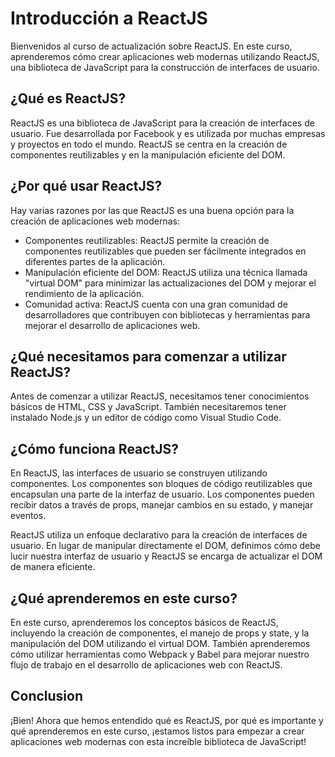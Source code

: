 # Introducción a ReactJS

Bienvenidos al curso de actualización sobre ReactJS. En este curso, aprenderemos cómo crear aplicaciones web modernas utilizando ReactJS, una biblioteca de JavaScript para la construcción de interfaces de usuario.

## ¿Qué es ReactJS?

ReactJS es una biblioteca de JavaScript para la creación de interfaces de usuario. Fue desarrollada por Facebook y es utilizada por muchas empresas y proyectos en todo el mundo. ReactJS se centra en la creación de componentes reutilizables y en la manipulación eficiente del DOM.

## ¿Por qué usar ReactJS?

Hay varias razones por las que ReactJS es una buena opción para la creación de aplicaciones web modernas:

- Componentes reutilizables: ReactJS permite la creación de componentes reutilizables que pueden ser fácilmente integrados en diferentes partes de la aplicación.
- Manipulación eficiente del DOM: ReactJS utiliza una técnica llamada "virtual DOM" para minimizar las actualizaciones del DOM y mejorar el rendimiento de la aplicación.
- Comunidad activa: ReactJS cuenta con una gran comunidad de desarrolladores que contribuyen con bibliotecas y herramientas para mejorar el desarrollo de aplicaciones web.

## ¿Qué necesitamos para comenzar a utilizar ReactJS?

Antes de comenzar a utilizar ReactJS, necesitamos tener conocimientos básicos de HTML, CSS y JavaScript. También necesitaremos tener instalado Node.js y un editor de código como Visual Studio Code.

## ¿Cómo funciona ReactJS?

En ReactJS, las interfaces de usuario se construyen utilizando componentes. Los componentes son bloques de código reutilizables que encapsulan una parte de la interfaz de usuario. Los componentes pueden recibir datos a través de props, manejar cambios en su estado, y manejar eventos.

ReactJS utiliza un enfoque declarativo para la creación de interfaces de usuario. En lugar de manipular directamente el DOM, definimos cómo debe lucir nuestra interfaz de usuario y ReactJS se encarga de actualizar el DOM de manera eficiente.

## ¿Qué aprenderemos en este curso?

En este curso, aprenderemos los conceptos básicos de ReactJS, incluyendo la creación de componentes, el manejo de props y state, y la manipulación del DOM utilizando el virtual DOM. También aprenderemos cómo utilizar herramientas como Webpack y Babel para mejorar nuestro flujo de trabajo en el desarrollo de aplicaciones web con ReactJS.

## Conclusion

¡Bien! Ahora que hemos entendido qué es ReactJS, por qué es importante y qué aprenderemos en este curso, ¡estamos listos para empezar a crear aplicaciones web modernas con esta increíble biblioteca de JavaScript!